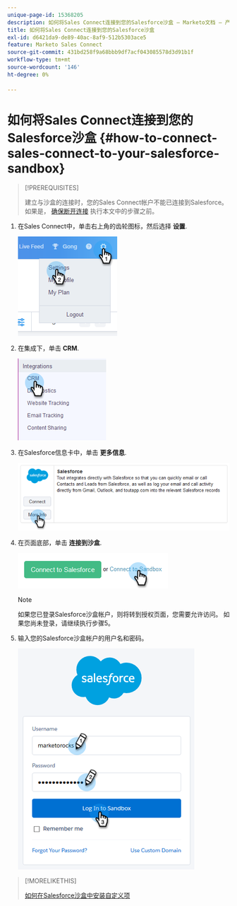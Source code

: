 ```yaml
---
unique-page-id: 15368205
description: 如何将Sales Connect连接到您的Salesforce沙盒 — Marketo文档 — 产品文档
title: 如何将Sales Connect连接到您的Salesforce沙盒
exl-id: d6421da9-de89-40ac-8af9-512b5303ace5
feature: Marketo Sales Connect
source-git-commit: 431bd258f9a68bbb9df7acf043085578d3d91b1f
workflow-type: tm+mt
source-wordcount: '146'
ht-degree: 0%

---
```


# 如何将Sales Connect连接到您的Salesforce沙盒 {#how-to-connect-sales-connect-to-your-salesforce-sandbox}

>[!PREREQUISITES]
>
>建立与沙盒的连接时，您的Sales Connect帐户不能已连接到Salesforce。 如果是， [确保断开连接](/help/marketo/product-docs/marketo-sales-connect/crm/salesforce-integration/disconnect-salesforce-from-your-sales-connect-account.md) 执行本文中的步骤之前。

1. 在Sales Connect中，单击右上角的齿轮图标，然后选择 **设置**.

   ![](assets/one-2.png)

1. 在集成下，单击 **CRM**.

   ![](assets/two-2.png)

1. 在Salesforce信息卡中，单击 **更多信息**.

   ![](assets/three-2.png)

1. 在页面底部，单击 **连接到沙盒**.

   ![](assets/four-2.png)

   >[!NOTE]
   >
   >如果您已登录Salesforce沙盒帐户，则将转到授权页面，您需要允许访问。 如果您尚未登录，请继续执行步骤5。

1. 输入您的Salesforce沙盒帐户的用户名和密码。

   ![](assets/five-2.png)

>[!MORELIKETHIS]
>
>[如何在Salesforce沙盒中安装自定义项](/help/marketo/product-docs/marketo-sales-connect/crm/salesforce-customization/how-to-install-customizations-in-your-salesforce-sandbox.md)
